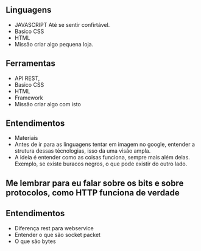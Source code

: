 
## Linguagens
- JAVASCRIPT Até se sentir confirtável.
- Basico CSS
- HTML
- Missão criar algo pequena loja.

## Ferramentas
- API REST,
- Basico CSS
- HTML
- Framework
- Missão criar algo com isto

## Entendimentos
-  Materiais
-  Antes de ir para as linguagens tentar em imagem no google, entender a strutura dessas técnologias, isso da uma visão ampla.
-  A ideia é entender como as coisas funciona, sempre mais além delas. Exemplo, se existe buracos negros, o que pode existir do outro lado. 

## Me lembrar para eu falar sobre os bits e sobre protocolos, como HTTP funciona de verdade 

## Entendimentos
- Diferença rest para webservice
- Entender o que são socket packet 
- O que são bytes